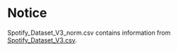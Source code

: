 # Notice

Spotify_Dataset_V3_norm.csv contains information from [Spotify_Dataset_V3.csv](https://www.kaggle.com/datasets/brunoalarcon123/top-200-spotify-songs-dataset).